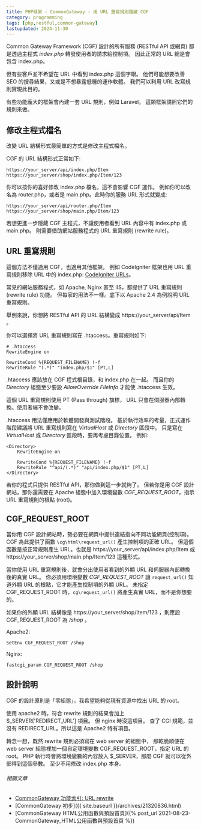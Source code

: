 ```yaml
---
title: PHP框架 - CommonGateway - 用 URL 重寫規則隱藏 CGF
category: programming
tags: [php,restful,common-gateway]
lastupdated: 2024-11-30
---
```


Common Gateway Framework (CGF) 設計的所有服務 (RESTful API 或網頁) 都是透過主程式 *index.php*  轉發使用者的請求給控制項。
因此正常的 URL 總是會包含 index.php。

但有些客戶並不希望在 URL 中看到 index.php 這個字眼。
他們可能想要改善 SEO 的搜尋結果，又或是不想暴露低層的運作軟體。
我們可以利用 URL 改寫規則實現此目的。

<div class="note">
有些功能龐大的框架會內建一套 URL 規則，例如 Laravel。
這類框架請照它們的規則來做。
</div>

<!--more-->

修改主程式檔名
--------------

改變 URL 結構形式最簡單的方式是修改主程式檔名。

CGF 的 URL 結構形式正常如下:

```text
https://your_server/api/index.php/Item
https://your_server/shop/index.php/Item/123
```

你可以按你的喜好修改 index.php 檔名，這不會影響 CGF 運作。
例如你可以改名為 router.php，或者是 main.php。此時你的服務 URL 形式就變成:

```text
https://your_server/api/router.php/Item
https://your_server/shop/main.php/Item/123
```

若想更進一步隱藏 CGF 主程式，不讓使用者看到 URL 內容中有 index.php 或 main.php。
則需要借助網站服務程式的 URL 重寫規則 (rewrite rule)。

URL 重寫規則
------------

這個方法不僅適用 CGF，也適用其他框架。
例如 CodeIgniter 框架也用 URL 重寫規則移除 URL 中的 index.php: [CodeIgniter URLs](https://codeigniter.com/user_guide/general/urls.html#urls-remove-index-php-apache)。

常見的網站服務程式，如 Apache, Nginx 甚至 IIS，都提供了 URL 重寫規則 (rewrite rule) 功能。
但每家的用法不一樣。底下以 Apache 2.4 為例說明 URL 重寫規則。

舉例來說，你想將 RESTful API 的 URL 結構變成 https://your_server/api/Item 。

你可以選擇將 URL 重寫規則寫在 .htaccess。重寫規則如下:

```text
# .htaccess
RewriteEngine on

RewriteCond %{REQUEST_FILENAME} !-f
RewriteRule "(.*)" "index.php/$1" [PT,L]
```

.htaccess 應該放在 CGF 程式根目錄，和 index.php 在一起。
而且你的 *Directory* 組態至少要設 *AllowOverride FileInfo* 才能使 .htaccess 生效。

這個 URL 重寫規則使用 PT (Pass through) 旗標， URL 只會在伺服器內部轉換。使用者端不會改變。

.htaccess 用法僅應用於軟體開發與測試階段。
基於執行效率的考量，正式運作階段建議將 URL 重寫規則寫在 *VirtualHost* 或 *Directory* 區段中。 
只是寫在 *VirtualHost* 或 *Directory* 區段時，要再考慮目錄位置。
例如: 

```text
<Directory>
    RewriteEngine on

    RewriteCond %{REQUEST_FILENAME} !-f
    RewriteRule "^api/(.*)" "api/index.php/$1" [PT,L]
</Directory>
```

若你的程式只提供 RESTful API，那你做到這一步就夠了。
但若你是用 CGF 設計網站，那你還需要在 Apache 組態中加入環境變數 *CGF_REQUEST_ROOT*，指示 URL 重寫規則的根點 (root)。

CGF_REQUEST_ROOT
----------------

當你用 CGF 設計網站時，勢必要在網頁中提供連結指向不同功能網頁(控制項)。
CGF 為此提供了函數 `\cg\html\request_url()` 產生控制項的正確 URL。
但這個函數是按正常規則產生 URL。也就是 https://your_server/api/index.php/Item 或 https://your_server/shop/main.php/Item/123 這種形式。

當你使用 URL 重寫規則後，就會分出使用者看到的外顯 URL 和伺服器內部轉換後的真實 URL。
你必須用環境變數 *CGF_REQUEST_ROOT* 讓 `request_url()` 知道外顯 URL 的根點，它才能產生控制項的外顯 URL。
未指定 CGF_REQUEST_ROOT 時，`cg\request_url()` 將產生真實 URL，而不是你想要的。

如果你的外顯 URL 結構像是 https://your_server/shop/Item/123 ，則應設 CGF_REQUEST_ROOT 為 */shop* 。

Apache2:

```text
SetEnv CGF_REQUEST_ROOT /shop
```

Nginx:

```text
fastcgi_param CGF_REQUEST_ROOT /shop
```

設計說明
--------

CGF 的設計原則是「零組態」。我希望能夠從現有資源中找出 URL 的 root。

使用 apache2 時，符合 rewrite 規則的結果會加上 $_SERVER['REDIRECT_URL'] 項目。
但 nginx 時沒這項目。
查了 CGI 規範，並沒有 REDIRECT_URL。所以這是 Apache2 特有項目。

轉念一想，既然 rewrite 規則必須寫在 web server 的組態中，
那乾脆順便在 web server 組態裡加一個自定環境變數 CGF_REQUEST_ROOT，指定 URL 的 root。
PHP 執行時會將環境變數的內容放入 $_SERVER，那麼 CGF 就可以從外部得到這個參數。
至少不用修改 index.php 本身。

###### 相關文章

* [CommonGateway 功能索引: URL rewrite](https://github.com/shirock/common-gateway-framework/blob/main/doc/url-rewrite.md)
* [CommonGateway 初步]({{ site.baseurl }}/archives/21320836.html)
* [CommonGateway HTML公用函數與預設首頁]({% post_url 2021-08-23-CommonGateway_HTML公用函數與預設首頁 %})
